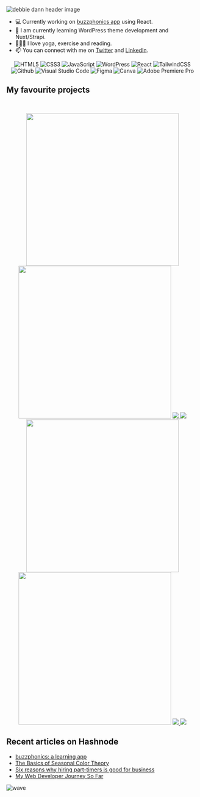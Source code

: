 ![debbie dann header image](https://user-images.githubusercontent.com/29425781/169860856-ffc70a0d-42f4-4b55-90f0-d14ddc77ddf6.png)


- 💻 Currently working on [buzzphonics app](https://github.com/hellodeborahuk/phonics-sounds) using React.
- 📝 I am currently learning WordPress theme development and Nuxt/Strapi.
- 🧘🏻‍♀️ I love yoga, exercise and reading.
- 📫 You can connect with me on [Twitter](https://www.twitter.com/debbie_digital) and [LinkedIn](https://www.linkedin.com/in/debbiedann).

<p align="center">
<img alt="HTML5" src="https://img.shields.io/badge/html5-%23fca9ae.svg?style=for-the-badge&logo=html5&logoColor=140200"/>
<img alt="CSS3" src="https://img.shields.io/badge/css3-%23ffd2ce.svg?style=for-the-badge&logo=css3&logoColor=140200"/>
<img alt="JavaScript" src="https://img.shields.io/badge/javascript-%23e4626b.svg?style=for-the-badge&logo=javascript&logoColor=%23F7DF1E"/>
<img alt="WordPress" src="https://img.shields.io/badge/Wordpress-%23fca9ae.svg?style=for-the-badge&logo=Wordpress&logoColor=140200" />
<img alt="React" src="https://img.shields.io/badge/react-%23f2ca61.svg?style=for-the-badge&logo=react&logoColor=%2361DAFB"/>
<img alt="TailwindCSS" src="https://img.shields.io/badge/tailwind css-%23fca9ae.svg?style=for-the-badge&logo=tailwind-css&logoColor=140200"/>
<img alt="Github" src="https://img.shields.io/badge/github-%23e4626b.svg?style=for-the-badge&logo=github&logoColor=140200"/>
<img alt="Visual Studio Code" src="https://img.shields.io/badge/Visual Studio Code-f2ca61.svg?style=for-the-badge&logo=visual-studio-code&logoColor=140200"/>
<img alt="Figma" src="https://img.shields.io/badge/figma-%23ffd2ce.svg?style=for-the-badge&logo=figma&logoColor=140200" />
<img alt="Canva" src="https://img.shields.io/badge/Canva-f2ca61.svg?style=for-the-badge&logo=canva&logoColor=140200"/>
<img alt="Adobe Premiere Pro" src="https://img.shields.io/badge/Adobe premiere pro-%23e4626b.svg?style=for-the-badge&logo=Adobe-premiere-pro&logoColor=140200" />
</p>
  
   ## My favourite projects
   <br/>
<p align="center">
  <img width="400" src="https://user-images.githubusercontent.com/29425781/153005126-053cd5c4-fed8-448c-8a02-6e32348e6b4b.png" />
  <img width="400" src="https://user-images.githubusercontent.com/29425781/155540581-90c66b69-290d-49df-abc9-429ab509513d.gif" />
    <a href="https://github.com/hellodeborahuk/coding-notebook">
  <img align="" src="https://github-readme-stats.vercel.app/api/pin/?username=hellodeborahuk&repo=coding-notebook&bg_color=ffefe7&text_color=140200&title_color=e4626b&border_color=ffd2ce&icon_color=e4626b" />
</a>
  <a href="https://github.com/hellodeborahuk/buzzphonics">
  <img align="" src="https://github-readme-stats.vercel.app/api/pin/?username=hellodeborahuk&repo=buzzphonics&bg_color=ffefe7&text_color=140200&title_color=e4626b&border_color=ffd2ce&icon_color=e4626b" />
</a>
  <img width="400" src="https://github.com/hellodeborahuk/hellodeborahuk/assets/29425781/597f1509-9074-4010-add5-693bcccf0be6">
  <img width="400" src="https://user-images.githubusercontent.com/29425781/153005390-b948f7eb-4750-432e-b30a-9598e355b48e.png" />
  <a href="https://github.com/hellodeborahuk/nuxt-yoga-strapi">
  <img align="" src="https://github-readme-stats.vercel.app/api/pin/?username=hellodeborahuk&repo=nuxt-yoga-strapi&bg_color=ffefe7&text_color=140200&title_color=e4626b&border_color=ffd2ce&icon_color=e4626b" />
</a>
<a href="https://github.com/hellodeborahuk/react-weather-app">
  <img align="" src="https://github-readme-stats.vercel.app/api/pin/?username=hellodeborahuk&repo=react-weather-app&bg_color=ffefe7&text_color=140200&title_color=e4626b&border_color=ffd2ce&icon_color=e4626b" />
</a>
</p>

## Recent articles on Hashnode

<!-- BLOG-POST-LIST:START -->
- [buzzphonics: a learning app](https://debbiedanndigital.hashnode.dev/buzzphonics-a-learning-app)
- [The Basics of Seasonal Color Theory](https://debbiedanndigital.hashnode.dev/the-basics-of-seasonal-color-theory)
- [Six reasons why hiring part-timers is good for business](https://debbiedanndigital.hashnode.dev/six-reasons-why-hiring-part-timers-is-good-for-business)
- [My Web Developer Journey So Far](https://debbiedanndigital.hashnode.dev/my-web-developer-journey-so-far)
<!-- BLOG-POST-LIST:END -->

<!---
hellodeborahuk/hellodeborahuk is a ✨ special ✨ repository because its `README.md` (this file) appears on your GitHub profile.
You can click the Preview link to take a look at your changes.
--->

![wave](https://user-images.githubusercontent.com/29425781/154565641-d52e2a87-7a1b-4323-a9c0-57a853ca06ef.png)

